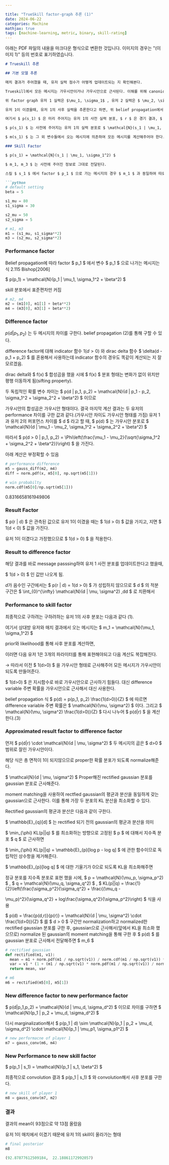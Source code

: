 ```yaml
---

title: "TrueSkill factor-graph 추론 (1)"
date: 2024-06-22
categories: Machine
mathjax: true
tags: [machine-learning, metric, binary, skill-rating]
---
```


아래는 PDF 파일의 내용을 마크다운 형식으로 변환한 것입니다. 이미지의 경우는 "(이미지 1)" 등의 번호로 표기하였습니다.

```markdown
# Trueskill 추론

## 기본 모델 추론

매치 결과가 주어졌을 때, 유저 실력 점수가 어떻게 업데이트되는 지 확인해본다.

Trueskill에서 모든 메시지는 가우시안이거나 가우시안으로 근사된다. 이해를 위해 canonical form 대신 $\mu$ , $\sigma$ 로 표현한다.

위 factor graph 유저 1 실력은 $\mu_1, \sigma_1$ , 유저 2 실력은 $ \mu_2, \sigma_2 $ 라고 가정한다.

유저 1이 이겼을때, 유저 1의 사후 실력을 추론한다고 하면, 위 belief propagation에서 (1)번 식을 사용하여 다음과 같이 구할 수 있다.

여기서 $ p(s_1) $ 은 미리 주어지는 유저 1의 사전 실력 분포, $ r $ 은 경기 결과, $ p(r|s_1,s_2) $ 는 경기 결과로 얻은 likelihood이다.

$ p(s_1) $ 는 사전에 주어지는 유저 1의 실력 분포로 $ \mathcal{N}(s_1 | \mu_1, \sigma_1^2) $ 이다.

$ m(s_1) $ 는 그 외 변수들에서 오는 메시지에 의존하여 모든 메시지를 계산해주어야 한다. 아래 흐름에 따라 메시지를 계산한다.

### Skill Factor

$ p(s_1) = \mathcal{N}(s_1 | \mu_1, \sigma_1^2) $

$ m_1, m_3 $ 는 사전에 주어진 정보로 그대로 전달된다.

스킬 $ s_1 $ 에서 factor $ p_1 $ 으로 가는 메시지의 경우 $ m_1 $ 과 동일하여 따로 표기 생략.

```python
# default setting
beta = 5

s1_mu = 80
s1_sigma = 30

s2_mu = 50
s2_sigma = 5

# m1, m3 
m1 = (s1_mu, s1_sigma**2)
m3 = (s2_mu, s2_sigma**2)
```

### Performance factor

Belief propagation에 따라 factor $ p_1 $ 에서 변수 $ p_1 $ 으로 나가는 메시지는 식 2.115 Bishop[2006]

$ p(p_1) = \mathcal{N}(p_1 | \mu_1, \sigma_1^2 + \beta^2) $

skill 분포에서 표준편차만 커짐

```python
# m2, m4 
m2 = (m1[0], m1[1] + beta**2)
m4 = (m3[0], m3[1] + beta**2)
```

### Difference factor

$p(d | p_1, p_2)$ 는 두 메시지의 차이를 구한다. belief propagation (2)를 통해 구할 수 있다.

difference factor에 대해 indicator 함수 $1(d>0)$ 와 dirac delta 함수 $ \delta(d - p_1 + p_2) $ 를 혼용해서 사용하는데 indicator 함수의 경우도 똑같이 계산되는 지 잘 모르겠음.

dirac delta와 $ f(x) $ 합성곱을 했을 시에 $ f(x) $ 분포 형태는 변화가 없이 위치만 평행 이동하게 됨(sifting property).

두 독립적인 확률 변수 차이는 $ p(d | p_1, p_2) = \mathcal{N}(d | p_1 - p_2, \sigma_1^2 + \sigma_2^2 + \beta^2) $ 이므로

가우시안의 합성곱은 가우시안 형태이다. 결국 마지막 계산 결과는 두 유저의 performance 차이를 구한 값과 같다.(가우시안 차이도 가우시안 형태를 가짐) 유저 1과 유저 2의 퍼포먼스 차이를 $ d $ 라고 할 때, $ p(d) $ 는 가우시안 분포로 $ \mathcal{N}(d | \mu_1 - \mu_2, \sigma_1^2 + \sigma_2^2 + \beta^2) $ 

따라서 $ p(d > 0 | p_1, p_2) = \Phi\left(\frac{\mu_1 - \mu_2}{\sqrt{\sigma_1^2 + \sigma_2^2 + \beta^2}}\right) $ 을 가진다.

아래 계산은 부정확할 수 있음

```python
# performance difference
m5 = gauss_diff(m2, m4)
diff = norm.pdf(x, m5[0], np.sqrt(m5[1]))

# win probabilty
norm.cdf(m5[0]/np.sqrt(m5[1]))
```

0.8316658161949806

### Result Factor

$ p(r | d) $ 은 관측된 값으로 유저 1이 이겼을 때는 $ 1(d > 0) $ 값을 가지고, 지면 $ 1(d < 0) $ 값을 가진다.

유저 1이 이겼다고 가정했으므로 $ 1(d > 0) $ 을 적용한다.

### Result to difference factor

해당 결과를 바로 message passsing하여 유저 1 사전 분포를 업데이트한다고 했을때,

$ 1(d > 0) $ 인 값만 나오게 됨.

$d$가 음수인 구간에서는 $ p(r | d) = 1(d > 0) $ 가 성립하지 않으므로 $ d $ 의 적분 구간은 $ \int_{0}^{\infty} \mathcal{N}(d | \mu, \sigma^2) \,dd $ 로 치환해서

### Performance to skill factor

최종적으로 구하려는 구하려하는 유저 1의 사후 분포는 다음과 같다 (1).

여기서 상대방 유저와 매치 결과에서 오는 메시지는 $ m_1 = \mathcal{N}(\mu_1, \sigma_1^2) $ 

prior와 likelihood를 통해 사후 분포를 계산하면,

이러면 다음 유저 1은 3개의 파라미터를 통해 표현해야되고 다음 계산도 복잡해진다.

→ 따라서 이전 $ 1(d>0) $ 을 가우시안 형태로 근사해주어 모든 메시지가 가우시안이 되도록 만들어준다.

$ 1(d>0) $ 은 지시함수로 바로 가우시안으로 근사하기 힘들다. 대신 difference variable 주변 확률을 가우시안으로 근사해서 대신 사용한다.

belief propagation 식 $ p(d) = p(p_1, p_2) \frac{1(d>0)}{Z} $ 에 따르면 difference variable 주변 확률은 $ \mathcal{N}(\mu, \sigma^2) $ 이다. 그리고 $ \mathcal{N}(\mu, \sigma^2) \frac{1(d>0)}{Z} $ 다시 나누어 $ p(d|r) $ 을 계산한다.(3)

### Approximated result factor to difference factor

먼저 $ p(d|r) \cdot \mathcal{N}(d | \mu, \sigma^2) $ 두 메시지의 곱은 $ d>0 $ 범위로 잘린 가우시안이다.

해당 식은 총 면적이 1이 되지않으므로 proper한 확률 분포가 되도록 normalize해준다.

$ \mathcal{N}(d | \mu, \sigma^2) $ Proper해진 rectified gaussian 분포를 gaussian 분포로 근사해준다.

moment matching을 사용하여 rectfied gaussian의 평균과 분산을 동일하게 갖는 gaussian으로 근사한다. 이를 통해 가장 두 분포의 KL 분산을 최소화할 수 있다.

Rectified gaussian의 평균과 분산은 다음과 같이 구한다.

$ \mathbb{E}_{q}[d] $ 는 rectified 되기 전의 gaussian의 평균과 분산을 의미

$ \min_{\phi} KL(p||q) $ 를 최소화하는 방향으로 고정된 $ p $ 에 대해서 지수족 분포 $ q $ 로 근사하면

$ \min_{\phi} KL(p||q) = \mathbb{E}_{p}[log p - log q] $ 에 관한 함수이므로 독립적인 상수항을 제거해준다.

$ \mathbb{E}_{p}[log q] $ 에 대한 기울기가 0으로 되도록 KL을 최소화해주면

정규 분포를 지수족 분포로 표현 했을 시에, $ p = \mathcal{N}(\mu_p, \sigma_p^2) $ , $ q = \mathcal{N}(\mu_q, \sigma_q^2) $ , $ KL(p||q) = \frac{1}{2}\left(\frac{\sigma_p^2}{\sigma_q^2} + \frac{(\mu_q -

 \mu_p)^2}{\sigma_q^2} + log\frac{\sigma_q^2}{\sigma_p^2}\right) $ 식을 사용

$ p(d) = \frac{p(d,r)}{p(r)} = \mathcal{N}(d | \mu, \sigma^2) \cdot \frac{1(d>0)}{Z} $ 를 $ d > 0 $ 구간만 normalization하고 normalized한 rectified gaussian 분포를 구한 후, gaussian으로 근사해서(앞에서 KL을 최소화 했으므로) normalize 된 gaussian의 moment matching을 통해 구한 후 $ p(d) $ 를 gaussian 분포로 근사해서 전달해주면 $ m_6 $

```python
# rectified gaussian 
def rectified(m1, v1):
  mean = m1 + norm.pdf(m1 / np.sqrt(v1)) / norm.cdf(m1 / np.sqrt(v1)) * np.sqrt(v1)
  var = v1 * (1 + (m1 / np.sqrt(v1) * norm.pdf(m1 / np.sqrt(v1)) / norm.cdf(m1 / np.sqrt(v1))) - (norm.pdf(m1 / np.sqrt(v1)) / norm.cdf(m1 / np.sqrt(v1)))**2)
  return mean, var

# m6
m6 = rectified(m5[0], m5[1])
```

### New difference factor to new performance factor

$ p(d|p_1,p_2) = \mathcal{N}(d | \mu_d, \sigma_d^2) $ 이므로 차이를 구하면 $ \mathcal{N}(p_1 | p_2 + \mu_d, \sigma_d^2) $

다시 marginalization해서 $ p(p_1 | d) \sim \mathcal{N}(p_1 | p_2 + \mu_d, \sigma_d^2) \cdot \mathcal{N}(p_1 | \mu_p1, \sigma_p1^2) $

```python
# new performacne of player 1
m7 = gauss_conv(m6, m4)
```

### New Performance to new skill factor

$ p(p_1 | s_1) = \mathcal{N}(p_1 | s_1, \beta^2) $

최종적으로 convolution 결과 $ p(p_1 | s_1) $ 와 convolution해서 사후 분포를 구한다.

```python
# new skill of player 1
m8 = gauss_conv(m7, m2)
```

### 결과

결과의 mean이 93점으로 약 13점 올랐음

유저 1이 매치에서 이겼기 때문에 유저 1의 skill이 올라가는 형태

```python
# final posterior
m8
```

```python
(92.87877612509184,  22.18861172992057)
```
```